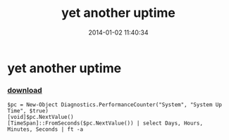 ﻿---
pid:            4761
poster:         greg zakharov
title:          yet another uptime
date:           2014-01-02 11:40:34
format:         posh
parent:         0
parent:         0

---

# yet another uptime

### [download](4761.ps1)



```posh
$pc = New-Object Diagnostics.PerformanceCounter("System", "System Up Time", $true)
[void]$pc.NextValue()
[TimeSpan]::FromSeconds($pc.NextValue()) | select Days, Hours, Minutes, Seconds | ft -a
```
